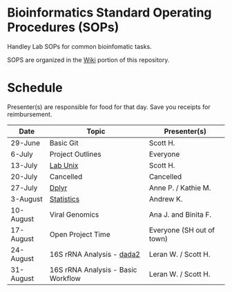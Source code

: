 # Bioinformatics Standard Operating Procedures (SOPs)
Handley Lab SOPs for common bioinfomatic tasks.

SOPS are organized in the [Wiki](https://github.com/HandleyLab/Bioinformatics-SOPs/wiki) portion of this repository.

# Schedule
Presenter(s) are responsible for food for that day. Save you receipts for reimbursement.

| Date      | Topic | Presenter(s) |
| ----------- | ----------- | ----------- |
| 29-June | Basic Git | Scott H. |
| 6-July | Project Outlines | Everyone |
| 13-July | [Lab Unix](https://github.com/HandleyLab/Bioinformatics-SOPs/wiki/1.-Unix-Stuff) | Scott H. |
| 20-July | Cancelled | Cancelled |
| 27-July | [Dplyr](https://github.com/HandleyLab/Bioinformatics-SOPs/wiki/3.-Data-Transformation-in-R-(tidyverse)) | Anne P. / Kathie M. |
| 3-August | [Statistics](https://github.com/HandleyLab/Bioinformatics-SOPs/wiki/2.-Statistical-analyses-in-R) | Andrew K. |
| 10-August | Viral Genomics | Ana J. and Binita F. |
| 17-August | Open Project Time | Everyone (SH out of town) |
| 24-August | 16S rRNA Analysis - [dada2](https://benjjneb.github.io/dada2/) | Leran W. / Scott H.|
| 31-August | 16S rRNA Analysis - Basic Workflow | Leran W. / Scott H. |


